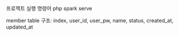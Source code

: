 프로젝트 실행 명령어 
php spark serve

member table 구조: 
index, user_id, user_pw, name, status, created_at, updated_at
